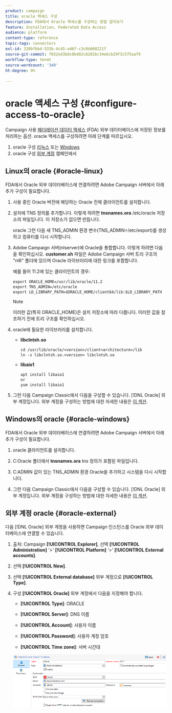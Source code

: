 ```yaml
---
product: campaign
title: oracle 액세스 구성
description: FDA에서 Oracle 액세스를 구성하는 방법 알아보기
feature: Installation, Federated Data Access
audience: platform
content-type: reference
topic-tags: connectors
exl-id: 320bfbb4-533b-4c45-a46f-c3c8dd68221f
source-git-commit: f032ed3bdc0b402c8281bc34e6cb29f3c575aaf9
workflow-type: tm+mt
source-wordcount: '349'
ht-degree: 0%

---
```


# oracle 액세스 구성 {#configure-access-to-oracle}



Campaign 사용 [페더레이션 데이터 액세스](../../installation/using/about-fda.md) (FDA) 외부 데이터베이스에 저장된 정보를 처리하는 옵션. oracle 액세스를 구성하려면 아래 단계를 따르십시오.

1. oracle 구성 [리눅스](#oracle-linux) 또는 [Windows](#azure-windows)
1. oracle 구성 [외부 계정](#oracle-external) 캠페인에서

## Linux의 oracle {#oracle-linux}

FDA에서 Oracle 외부 데이터베이스에 연결하려면 Adobe Campaign 서버에서 아래 추가 구성이 필요합니다.

1. 사용 중인 Oracle 버전에 해당하는 Oracle 전체 클라이언트를 설치합니다.
1. 설치에 TNS 정의를 추가합니다. 이렇게 하려면 **tnsnames.ora** /etc/oracle 저장소의 파일입니다. 이 저장소가 없으면 만듭니다.

   oracle 그런 다음 새 TNS_ADMIN 환경 변수(TNS_ADMIN=/etc/export)를 생성하고 컴퓨터를 다시 시작합니다.

1. Adobe Campaign 서버(nlserver)에 Oracle을 통합합니다. 이렇게 하려면 다음을 확인하십시오. **customer.sh** 파일은 Adobe Campaign 서버 트리 구조의 &quot;nl6&quot; 폴더에 있으며 Oracle 라이브러리에 대한 링크를 포함합니다.

   예를 들어 11.2에 있는 클라이언트의 경우:

   ```
   export ORACLE_HOME=/usr/lib/oracle/11.2
   export TNS_ADMIN=/etc/oracle
   export LD_LIBRARY_PATH=$ORACLE_HOME/client64/lib:$LD_LIBRARY_PATH
   ```

   >[!NOTE]
   >
   >이러한 값(특히 ORACLE_HOME)은 설치 저장소에 따라 다릅니다. 이러한 값을 참조하기 전에 트리 구조를 확인하십시오.

1. oracle에 필요한 라이브러리를 설치합니다.

   * **libclntsh.so**

     ```
     cd /usr/lib/oracle/<version>/client<architecture>/lib
     ln -s libclntsh.so.<version> libclntsh.so
     ```

   * **libaio1**

     ```
     apt install libaio1
     or
     yum install libaio1
     ```

1. 그런 다음 Campaign Classic에서 다음을 구성할 수 있습니다. [!DNL Oracle] 외부 계정입니다. 외부 계정을 구성하는 방법에 대한 자세한 내용은 [이 섹션](#oracle-external).

## Windows의 oracle {#oracle-windows}

FDA에서 Oracle 외부 데이터베이스에 연결하려면 Adobe Campaign 서버에서 아래 추가 구성이 필요합니다.

1. oracle 클라이언트를 설치합니다.

1. C:Oracle 폴더에서 **tnsnames.ora** tns 정의가 포함된 파일입니다.

1. C:ADMIN 값이 있는 TNS_ADMIN 환경 Oracle을 추가하고 시스템을 다시 시작합니다.

1. 그런 다음 Campaign Classic에서 다음을 구성할 수 있습니다. [!DNL Oracle] 외부 계정입니다. 외부 계정을 구성하는 방법에 대한 자세한 내용은 [이 섹션](#oracle-external).

## 외부 계정 oracle {#oracle-external}

다음 [!DNL Oracle] 외부 계정을 사용하면 Campaign 인스턴스를 Oracle 외부 데이터베이스에 연결할 수 있습니다.

1. 출처: Campaign **[!UICONTROL Explorer]**, 선택 **[!UICONTROL Administration]** &#39;>&#39; **[!UICONTROL Platform]** &#39;>&#39; **[!UICONTROL External accounts]**.

1. 선택 **[!UICONTROL New]**.

1. 선택 **[!UICONTROL External database]** 외부 계정으로 **[!UICONTROL Type]**.

1. 구성 **[!UICONTROL Oracle]** 외부 계정에서 다음을 지정해야 합니다.

   * **[!UICONTROL Type]**: ORACLE

   * **[!UICONTROL Server]**: DNS 이름

   * **[!UICONTROL Account]**: 사용자 이름

   * **[!UICONTROL Password]**: 사용자 계정 암호

   * **[!UICONTROL Time zone]**: 서버 시간대

   ![](assets/oracle_config.png)
